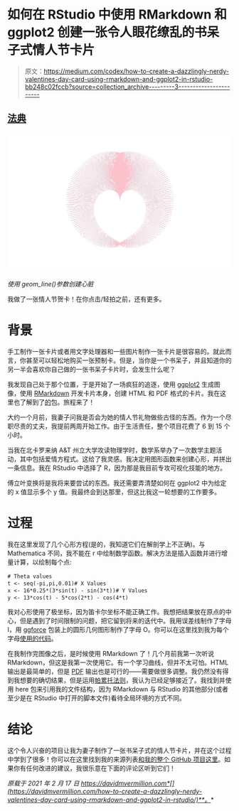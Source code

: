 # 如何在 RStudio 中使用 RMarkdown 和 ggplot2 创建一张令人眼花缭乱的书呆子式情人节卡片

> 原文：<https://medium.com/codex/how-to-create-a-dazzlingly-nerdy-valentines-day-card-using-rmarkdown-and-ggplot2-in-rstudio-bb248c02fccb?source=collection_archive---------3----------------------->

## [法典](http://medium.com/codex)

![](img/6e09895cbe1f575b232b400bca8c59b3.png)

*使用 geom_line()参数创建心脏*

我做了一张情人节贺卡！在你点击/轻拍之前，还有更多。

# 背景

手工制作一张卡片或者用文字处理器和一些图片制作一张卡片是很容易的。就此而言，你甚至可以轻松地购买一张预制卡。但是，当你是一个书呆子，并且知道你的另一半会喜欢你自己做的一张书呆子卡片时，会发生什么呢？

我发现自己处于那个位置，于是开始了一场疯狂的追逐，使用 [ggplot2](https://ggplot2.tidyverse.org/) 生成图像，使用 [RMarkdown](https://rmarkdown.rstudio.com/) 开发卡片本身，创建 HTML 和 PDF 格式的卡片。我在这里也了解到了[的](https://here.r-lib.org/)包。旅程来了！

大约一个月前，我妻子问我是否会为她的情人节礼物做些古怪的东西。作为一个尽职尽责的丈夫，我提前两周开始工作。由于生活责任，整个项目花费了 6 到 15 个小时。

当我在北卡罗来纳 A&T 州立大学攻读物理学时，数学系举办了一次数学主题活动，其中包括爱情方程式。这给了我灵感。我决定用图形函数来创建心形，并拼出一条信息。我在 RStudio 中选择了 R，因为那是我目前专攻可视化技能的地方。

傅立叶变换将是我将来要尝试的东西。我还需要弄清楚如何在 ggplot2 中为给定的 x 值显示多个 y 值。我最终会到达那里，但这比我这一轮想要的工作要多。

# 过程

我在这里发现了几个心形方程(是的，我知道它们在解剖学上不正确)。与 Mathematica 不同，我不能在 r 中绘制数学函数。解决方法是插入函数并进行增量计算，以绘制每个点:

```
# Theta values
t <- seq(-pi,pi,0.01)# X Values
x <- 16*0.25*(3*sin(t) - sin(3*t))# Y Values
y <- 13*cos(t) - 5*cos(2*t) - cos(4*t)
```

我对心形使用了极坐标，因为笛卡尔坐标不能正确工作。我想把结果放在原点的中心，但是遇到了时间限制的问题，把它留到将来的迭代中。我用误差线制作了字母 I，用 [ggforce](https://cran.r-project.org/web/packages/ggforce/index.html) 包装上的圆形几何图形制作了字母 O。你可以在这里找到我为每个字母[使用的代码](https://github.com/davidmvermillion/EquationsofLove/blob/main/Code/FirstEquations.R)。

在我制作完图像之后，是时候使用 RMarkdown 了！几个月前我第一次听说 RMarkdown，但这是我第一次使用它。有一个学习曲线，但并不太可怕。HTML 输出是最简单的，但是 [PDF](https://davidmvermillion.com/wp-content/uploads/2021/02/ValentinesDayCardPDF-1.pdf) 输出也是可行的——需要做很多调整。我仍然没有得到我想要的确切结果，但是运用[帕累托法则](https://en.wikipedia.org/wiki/Pareto_principle)，我认为已经足够接近了。我找到并使用 here 包来引用我的文件结构，因为 RMarkdown 与 RStudio 的其他部分(或者至少是在 RStudio 中打开的脚本文件)看待全局环境的方式不同。

# 结论

这个令人兴奋的项目让我为妻子制作了一张书呆子式的情人节卡片，并在这个过程中学到了很多！你可以在这里找到我的来源列表[和我的整个 GitHub 项目](https://github.com/davidmvermillion/EquationsofLove/blob/main/README.md)[这里](https://github.com/davidmvermillion/EquationsofLove)。如果你有任何改进的建议，我很乐意在下面的评论区听到它们！

*原载于 2021 年 2 月 17 日 https://davidmvermillion.com*[](https://davidmvermillion.com/how-to-create-a-dazzlingly-nerdy-valentines-day-card-using-rmarkdown-and-ggplot2-in-rstudio/)**。**
